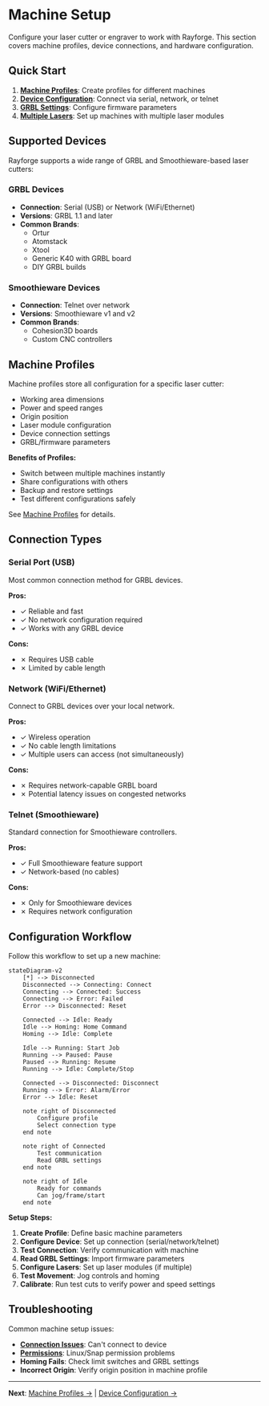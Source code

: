 # Machine Setup

Configure your laser cutter or engraver to work with Rayforge. This section covers machine profiles, device connections, and hardware configuration.

## Quick Start

1. **[Machine Profiles](profiles.md)**: Create profiles for different machines
2. **[Device Configuration](device-config.md)**: Connect via serial, network, or telnet
3. **[GRBL Settings](grbl-settings.md)**: Configure firmware parameters
4. **[Multiple Lasers](multi-laser.md)**: Set up machines with multiple laser modules

## Supported Devices

Rayforge supports a wide range of GRBL and Smoothieware-based laser cutters:

### GRBL Devices

- **Connection**: Serial (USB) or Network (WiFi/Ethernet)
- **Versions**: GRBL 1.1 and later
- **Common Brands**:
  - Ortur
  - Atomstack
  - Xtool
  - Generic K40 with GRBL board
  - DIY GRBL builds

### Smoothieware Devices

- **Connection**: Telnet over network
- **Versions**: Smoothieware v1 and v2
- **Common Brands**:
  - Cohesion3D boards
  - Custom CNC controllers

## Machine Profiles

Machine profiles store all configuration for a specific laser cutter:

- Working area dimensions
- Power and speed ranges
- Origin position
- Laser module configuration
- Device connection settings
- GRBL/firmware parameters

**Benefits of Profiles:**

- Switch between multiple machines instantly
- Share configurations with others
- Backup and restore settings
- Test different configurations safely

See [Machine Profiles](profiles.md) for details.

## Connection Types

### Serial Port (USB)

Most common connection method for GRBL devices.

**Pros:**

- ✓ Reliable and fast
- ✓ No network configuration required
- ✓ Works with any GRBL device

**Cons:**

- ✗ Requires USB cable
- ✗ Limited by cable length

### Network (WiFi/Ethernet)

Connect to GRBL devices over your local network.

**Pros:**

- ✓ Wireless operation
- ✓ No cable length limitations
- ✓ Multiple users can access (not simultaneously)

**Cons:**

- ✗ Requires network-capable GRBL board
- ✗ Potential latency issues on congested networks

### Telnet (Smoothieware)

Standard connection for Smoothieware controllers.

**Pros:**

- ✓ Full Smoothieware feature support
- ✓ Network-based (no cables)

**Cons:**

- ✗ Only for Smoothieware devices
- ✗ Requires network configuration

## Configuration Workflow

Follow this workflow to set up a new machine:

```mermaid
stateDiagram-v2
    [*] --> Disconnected
    Disconnected --> Connecting: Connect
    Connecting --> Connected: Success
    Connecting --> Error: Failed
    Error --> Disconnected: Reset

    Connected --> Idle: Ready
    Idle --> Homing: Home Command
    Homing --> Idle: Complete

    Idle --> Running: Start Job
    Running --> Paused: Pause
    Paused --> Running: Resume
    Running --> Idle: Complete/Stop

    Connected --> Disconnected: Disconnect
    Running --> Error: Alarm/Error
    Error --> Idle: Reset

    note right of Disconnected
        Configure profile
        Select connection type
    end note

    note right of Connected
        Test communication
        Read GRBL settings
    end note

    note right of Idle
        Ready for commands
        Can jog/frame/start
    end note
```

**Setup Steps:**

1. **Create Profile**: Define basic machine parameters
2. **Configure Device**: Set up connection (serial/network/telnet)
3. **Test Connection**: Verify communication with machine
4. **Read GRBL Settings**: Import firmware parameters
5. **Configure Lasers**: Set up laser modules (if multiple)
6. **Test Movement**: Jog controls and homing
7. **Calibrate**: Run test cuts to verify power and speed settings

## Troubleshooting

Common machine setup issues:

- **[Connection Issues](../troubleshooting/connection.md)**: Can't connect to device
- **[Permissions](../troubleshooting/snap-permissions.md)**: Linux/Snap permission problems
- **Homing Fails**: Check limit switches and GRBL settings
- **Incorrect Origin**: Verify origin position in machine profile

---

**Next**: [Machine Profiles →](profiles.md) | [Device Configuration →](device-config.md)
